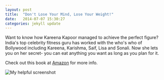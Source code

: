 ```yaml
---
layout: post
title:  "Don't Lose Your Mind, Lose Your Weight!"
date:   2014-07-07 15:30:27
categories: jekyll update
---
```


Want to know how Kareena Kapoor managed to achieve the perfect figure? India's top celebrity fitness guru has worked with the who's who of Bollywood including Kareena, Karishma, Saif, Lisa and Sonali. Now she lets you on her secret- you can eat anything you want as long as you plan for it.

Check out this book at [Amazon][amazon-url] for more info.

![My helpful screenshot](/vinniblogsite/assets/HowToLoose.jpg)

[amazon-url]: http://www.amazon.com/Dont-Lose-Your-Mind-Weight/dp/8184001053
